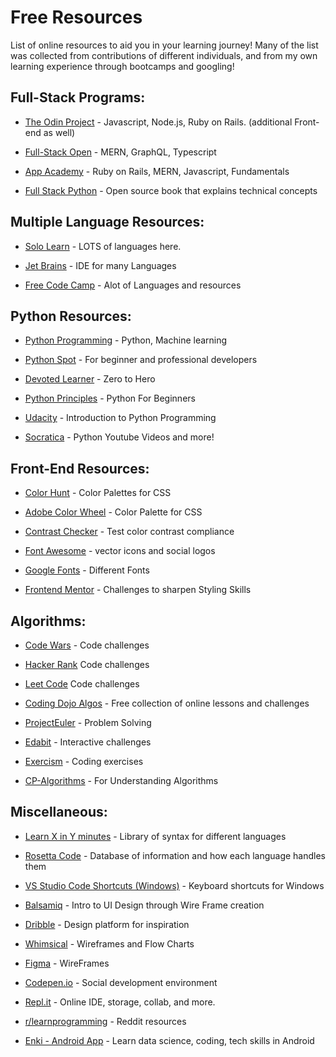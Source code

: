 # Free Resources 
List of online resources to aid you in your learning journey! Many of the list was collected from contributions of different individuals, and from my own learning experience through bootcamps and googling!

## Full-Stack Programs:

- <a href="https://theodinproject.com/" target="_new">The Odin Project</a> - Javascript, Node.js, Ruby on Rails. (additional Front-end as well)

- <a href="https://fullstackopen.com/en" target="_new">Full-Stack Open</a> - MERN, GraphQL, Typescript

- <a href="https://open.appacademy.io/" target="_new">App Academy</a> - Ruby on Rails, MERN, Javascript, Fundamentals

- <a href="https://www.fullstackpython.com/table-of-contents.html" target="_new">Full Stack Python</a> -  Open source book that explains technical concepts




## Multiple Language Resources:

- <a href="https://www.sololearn.com/" target="_new">Solo Learn</a> - LOTS of languages here.

- <a href="https://www.jetbrains.com/" target="_new">Jet Brains</a> - IDE for many Languages
- <a href="https://www.freecodecamp.org/" target="_new">Free Code Camp</a> - Alot of Languages and resources



## Python Resources:

- <a href="https://pythonprogramming.net/" target="_new">Python Programming</a> - Python, Machine learning

- <a href="https://pythonspot.com/" target="_new">Python Spot</a> - For beginner and professional developers

- <a href="https://devotedlearner.com/how-to-become-a-machine-learning-engineer/#Introduction" target="_new">Devoted Learner</a> - Zero to Hero

- <a href="https://pythonprinciples.com/" target="_new">Python Principles</a> - Python For Beginners

- <a href="https://www.udacity.com/course/introduction-to-python--ud1110" target="_new">Udacity</a> - Introduction to Python Programming

- <a href="https://www.youtube.com/watch?v=bY6m6_IIN94&t=4s" target="_new">Socratica</a> - Python Youtube Videos and more!



## Front-End Resources:

- <a href="https://colorhunt.co/" target="_new">Color Hunt</a> - Color Palettes for CSS

- <a href="https://color.adobe.com/create/color-wheel" target="_new">Adobe Color Wheel</a> - Color Palette for CSS

- <a href="https://contrastchecker.com/" target="_new">Contrast Checker</a> - Test color contrast compliance

- <a href="https://fontawesome.com/" target="_new">Font Awesome</a> - vector icons and social logos

- <a href="https://fonts.google.com/" target="_new">Google Fonts</a> - Different Fonts

- <a href="https://www.frontendmentor.io/challenges/insure-landing-page-uTU68JV8/intro" target="_new">Frontend Mentor</a> - Challenges to sharpen Styling Skills



## Algorithms:

- <a href="https://www.codewars.com/" target="_new">Code Wars</a> - Code challenges

- <a href="https://www.hackerrank.com/" target="_new">Hacker Rank</a> Code challenges

- <a href="https://leetcode.com/problemset/algorithms/" target="_new">Leet Code</a> Code challenges

- <a href="https://algorithm.codingdojo.com/lesson" target="_new">Coding Dojo Algos</a> - Free collection of online lessons and challenges 

- <a href="https://projecteuler.net/archives" target="_new">ProjectEuler</a> - Problem Solving

- <a href="https://edabit.com/" target="_new">Edabit</a> - Interactive challenges

- <a href="https://www.exercism.io/" target="_new">Exercism</a> - Coding exercises 

- <a href="http://cp-algorithms.com/" target="_new">CP-Algorithms</a> - For Understanding Algorithms



## Miscellaneous:

- <a href="https://learnxinyminutes.com/" target="_new">Learn X in Y minutes</a> - Library of syntax for different languages

- <a href="http://rosettacode.org/wiki/Rosetta_Code" target="_new">Rosetta Code</a> - Database of information and how each language handles them

- <a href="https://code.visualstudio.com/shortcuts/keyboard-shortcuts-windows.pdf" target="_new">VS Studio Code Shortcuts (Windows)</a> - Keyboard shortcuts for Windows

- <a href="https://balsamiq.com/learn/courses/intro-to-ui-design/" target="_new">Balsamiq</a> - Intro to UI Design  through Wire Frame creation

- <a href="https://dribbble.com/" target="_new">Dribble</a> - Design platform for inspiration

- <a href="https://whimsical.com/" target="_new">Whimsical</a> - Wireframes and Flow Charts

- <a href="https://www.figma.com/" target="_new">Figma</a> - WireFrames

- <a href="https://codepen.io/" target="_new">Codepen.io</a> - Social development environment

- <a href="https://repl.it/" target="_new">Repl.it</a> - Online IDE, storage, collab, and more.

- <a href="https://www.reddit.com/r/learnprogramming/wiki/faq" target="_new"> r/learnprogramming</a> - Reddit resources

- <a href="https://play.google.com/store/apps/details?id=com.enki.insights&hl=en_US" target="_new">Enki - Android App</a> - Learn data science, coding, tech skills in Android